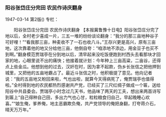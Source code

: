 ### 阳谷张岱庄分完田  农民作诗庆翻身

1947-03-14
第2版()
专栏：

　　阳谷张岱庄分完田
    农民作诗庆翻身
    【本报冀鲁豫十日电】阳谷张岱庄分完了地以后，全村老少喜成一片，三五一堆的纷纷谈论翻身：“我分的那三亩地种谷子可好哩！”“看我那三亩，种麦收不了一石也收八斗。”王存兴更是高兴，原有三亩地，这次靠着他的地又分给他三亩，他倒自夸：“咱添地不添边，用金豆子也买不到啊。”翻身模范贾瑞亭在分到地以后，清早起来没吃饭便跑到村西头去看那块才回家的地，心眼里说不出的痛快；他接着就计划：今年种上三亩高粱，二亩谷，还得点上些金瓜。他想到他的过去，汉奸在时，因为拿不起款，伪乡长张信之把他押到城里，又把他的五亩地霸占了。最近斗张信之时，他积极提了意见。他向记者说：“我的五亩地又盼回来啦，气也出啦，就算今天得病死了，俺贾瑞亭也值得啦。”全村得到地的农民都热烈感谢共产党，已经买了三尺红绸子做成一个匾，送给阳谷中共县委会。贾瑞亭小时念过几天书，他品味了两天的工夫，想出来两首诗写到匾上“自己得种自己田，多出力气也心甘，粒粒粮食归自己，早起晚睡心欢喜。”“娘生俺，爹养俺，地主恶霸欺负俺，共产党领导的俺把身翻，打夸蒋介石，晴天万万年。”
